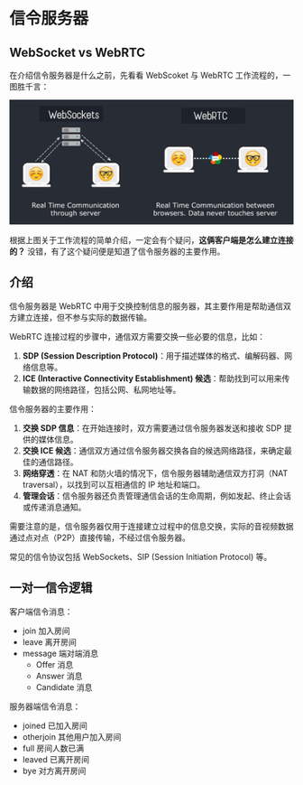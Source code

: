 # 信令服务器

## WebSocket vs WebRTC

在介绍信令服务器是什么之前，先看看 WebScoket 与 WebRTC 工作流程的，一图胜千言：

![websocket vs webrtc](assets/websocket_vs_webrtc.png)

根据上图关于工作流程的简单介绍，一定会有个疑问，**这俩客户端是怎么建立连接的？** 没错，有了这个疑问便是知道了信令服务器的主要作用。

## 介绍

信令服务器是 WebRTC 中用于交换控制信息的服务器，其主要作用是帮助通信双方建立连接，但不参与实际的数据传输。

WebRTC 连接过程的步骤中，通信双方需要交换一些必要的信息，比如：

1. **SDP (Session Description Protocol)**：用于描述媒体的格式、编解码器、网络信息等。
2. **ICE (Interactive Connectivity Establishment) 候选**：帮助找到可以用来传输数据的网络路径，包括公网、私网地址等。

信令服务器的主要作用：

1. **交换 SDP 信息**：在开始连接时，双方需要通过信令服务器发送和接收 SDP 提供的媒体信息。
2. **交换 ICE 候选**：通信双方通过信令服务器交换各自的候选网络路径，来确定最佳的通信路径。
3. **网络穿透**：在 NAT 和防火墙的情况下，信令服务器辅助通信双方打洞（NAT traversal），以找到可以互相通信的 IP 地址和端口。
4. **管理会话**：信令服务器还负责管理通信会话的生命周期，例如发起、终止会话或传递消息通知。

需要注意的是，信令服务器仅用于连接建立过程中的信息交换，实际的音视频数据通过点对点（P2P）直接传输，不经过信令服务器。

常见的信令协议包括 WebSockets、SIP (Session Initiation Protocol) 等。

## 一对一信令逻辑

客户端信令消息：

- join 加入房间
- leave 离开房间
- message 端对端消息
  - Offer 消息
  - Answer 消息
  - Candidate 消息

服务器端信令消息：

- joined 已加入房间
- otherjoin 其他用户加入房间
- full 房间人数已满
- leaved 已离开房间
- bye 对方离开房间
